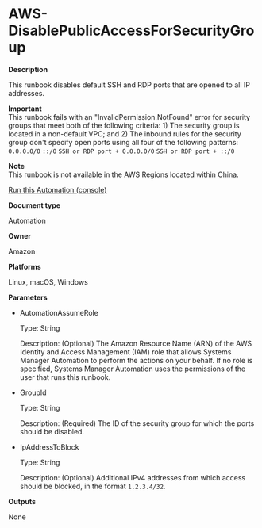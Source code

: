 # AWS\-DisablePublicAccessForSecurityGroup<a name="automation-aws-disablepublicaccessforsecuritygroup"></a>

 **Description** 

This runbook disables default SSH and RDP ports that are opened to all IP addresses\.

**Important**  
This runbook fails with an "InvalidPermission\.NotFound" error for security groups that meet both of the following criteria: 1\) The security group is located in a non\-default VPC; and 2\) The inbound rules for the security group don't specify open ports using all four of the following patterns:   
`0.0.0.0/0`
`::/0`
`SSH or RDP port + 0.0.0.0/0`
`SSH or RDP port + ::/0`

**Note**  
This runbook is not available in the AWS Regions located within China\.

[Run this Automation \(console\)](https://console.aws.amazon.com/systems-manager/automation/execute/AWS-DisablePublicAccessForSecurityGroup)

**Document type**

Automation

**Owner**

Amazon

**Platforms**

Linux, macOS, Windows

**Parameters**
+ AutomationAssumeRole

  Type: String

  Description: \(Optional\) The Amazon Resource Name \(ARN\) of the AWS Identity and Access Management \(IAM\) role that allows Systems Manager Automation to perform the actions on your behalf\. If no role is specified, Systems Manager Automation uses the permissions of the user that runs this runbook\.
+ GroupId

  Type: String

  Description: \(Required\) The ID of the security group for which the ports should be disabled\.
+ IpAddressToBlock

  Type: String

  Description: \(Optional\) Additional IPv4 addresses from which access should be blocked, in the format `1.2.3.4/32`\.

 **Outputs** 

None